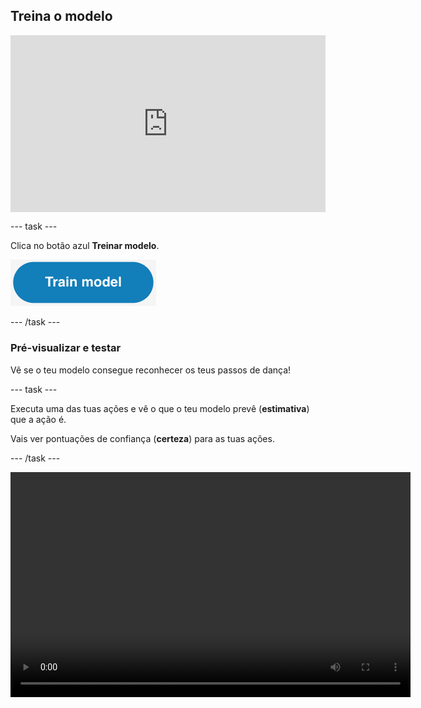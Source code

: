 ## Treina o modelo

<html>
  <div style="position: relative; overflow: hidden; padding-top: 56.25%;">
    <iframe style="position: absolute; top: 0; left: 0; right: 0; width: 100%; height: 100%; border: none;" src="https://www.youtube.com/embed/2VC3gnPk3Zw?rel=0&cc_load_policy=1" allowfullscreen allow="accelerometer; autoplay; clipboard-write; encrypted-media; gyroscope; picture-in-picture; web-share"></iframe>
  </div>
</html>

\--- task ---

Clica no botão azul **Treinar modelo**.

![O botão 'Treinar Modelo'.](images/train-model-button.png)

\--- /task ---

### Pré-visualizar e testar

Vê se o teu modelo consegue reconhecer os teus passos de dança!

\--- task ---

Executa uma das tuas ações e vê o que o teu modelo prevê (**estimativa**) que a ação é.

Vais ver pontuações de confiança (**certeza**) para as tuas ações.

\--- /task ---

<video width="640" height="360" controls>
  <source src="images/discotest.mp4" type="video/mp4" alt="A screen recording showing the estimated action during testing with an overlay of a boy performing the dance move">
O teu navegador não suporta a tag do vídeo.
</video>
